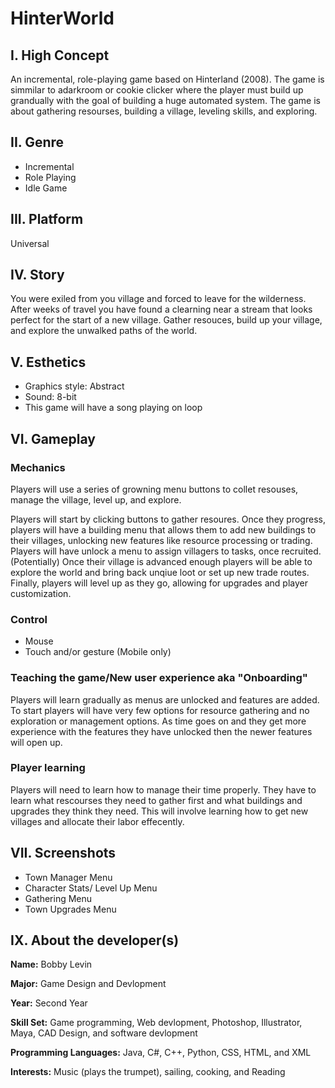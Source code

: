# HinterWorld
## I. High Concept
An incremental, role-playing game based on Hinterland (2008). The game is simmilar to adarkroom or cookie clicker where the player must build up grandually with the goal of building a huge automated system. The game is about gathering resourses, building a village, leveling skills, and exploring.

## II. Genre
* Incremental
* Role Playing
* Idle Game
## III. Platform
Universal

## IV. Story
You were exiled from you village and forced to leave for the wilderness. After weeks of travel you have found a clearning near a stream that looks perfect for the start of a new village. Gather resouces, build up your village, and explore the unwalked paths of the world.

## V. Esthetics
* Graphics style: Abstract
* Sound: 8-bit
* This game will have a song playing on loop

## VI. Gameplay
### Mechanics
Players will use a series of growning menu buttons to collet resouses, manage the village, level up, and explore.

Players will start by clicking buttons to gather resoures. Once they progress, players will have a building menu that allows them to add new buildings to their villages, unlocking new features like resource processing or trading. Players will have unlock a menu to assign villagers to tasks, once recruited. (Potentially) Once their village is advanced enough players will be able to explore the world and bring back unqiue loot or set up new trade routes. Finally, players will level up as they go, allowing for upgrades and player customization.

### Control
* Mouse
* Touch and/or gesture (Mobile only)
### Teaching the game/New user experience aka "Onboarding"
Players will learn gradually as menus are unlocked and features are added. To start players will have very few options for resource gathering and no exploration or management options. As time goes on and they get more experience with the features they have unlocked then the newer features will open up.

### Player learning
Players will need to learn how to manage their time properly. They have to learn what rescourses they need to gather first and what buildings and upgrades they think they need. This will involve learning how to get new villages and allocate their labor effecently.

## VII. Screenshots
* Town Manager Menu
* Character Stats/ Level Up Menu
* Gathering Menu
* Town Upgrades Menu

## IX. About the developer(s)
**Name:** Bobby Levin

**Major:** Game Design and Devlopment

**Year:** Second Year

**Skill Set:** Game programming, Web devlopment, Photoshop, Illustrator, Maya, CAD Design, and software devlopment

**Programming Languages:** Java, C#, C++, Python, CSS, HTML, and XML

**Interests:** Music (plays the trumpet), sailing, cooking, and Reading
